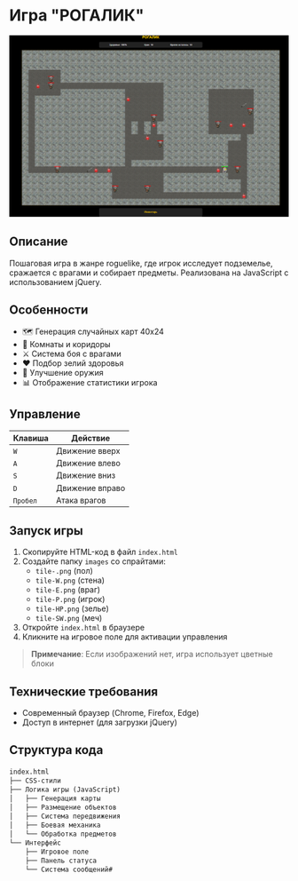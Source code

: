 # Игра "РОГАЛИК"

![Скриншот игры](screnshot.png)

## Описание
Пошаговая игра в жанре roguelike, где игрок исследует подземелье, сражается с врагами и собирает предметы. Реализована на JavaScript с использованием jQuery.

## Особенности
- 🗺️ Генерация случайных карт 40x24
- 🧱 Комнаты и коридоры
- ⚔️ Система боя с врагами
- ❤️ Подбор зелий здоровья
- 🔪 Улучшение оружия
- 📊 Отображение статистики игрока

## Управление
| Клавиша | Действие       |
|---------|----------------|
| `W`     | Движение вверх |
| `A`     | Движение влево |
| `S`     | Движение вниз  |
| `D`     | Движение вправо|
| `Пробел`| Атака врагов   |

## Запуск игры
1. Скопируйте HTML-код в файл `index.html`
2. Создайте папку `images` со спрайтами:
   - `tile-.png` (пол)
   - `tile-W.png` (стена)
   - `tile-E.png` (враг)
   - `tile-P.png` (игрок)
   - `tile-HP.png` (зелье)
   - `tile-SW.png` (меч)
3. Откройте `index.html` в браузере
4. Кликните на игровое поле для активации управления

> **Примечание**: Если изображений нет, игра использует цветные блоки

## Технические требования
- Современный браузер (Chrome, Firefox, Edge)
- Доступ в интернет (для загрузки jQuery)

## Структура кода
```plaintext
index.html
├── CSS-стили
├── Логика игры (JavaScript)
│   ├── Генерация карты
│   ├── Размещение объектов
│   ├── Система передвижения
│   ├── Боевая механика
│   └── Обработка предметов
└── Интерфейс
    ├── Игровое поле
    ├── Панель статуса
    └── Система сообщений#
